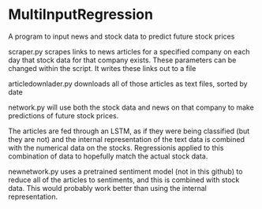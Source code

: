 # MultiInputRegression
A program to input news and stock data to predict future stock prices

scraper.py scrapes links to news articles for a specified company on each day that stock data for that company exists. These parameters can be changed within the script. It writes these links out to a file

articledownlader.py downloads all of those articles as text files, sorted by date

network.py will use both the stock data and news on that company to make predictions of future stock prices. 

The articles are fed through an LSTM, as if they were being classified (but they are not) and the internal representation of the text data is combined with the numerical data on the stocks.
Regressionis applied to this combination of data to hopefully match the actual stock data.

newnetwork.py uses a pretrained sentiment model (not in this github) to reduce all of the articles to sentiments, and this is combined with stock data. This would probably work better than using the internal representation. 
